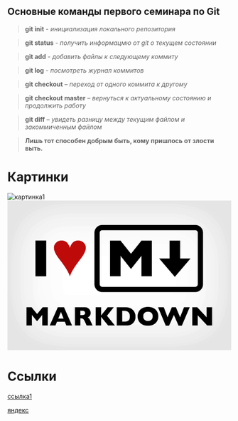 ## Основные команды первого семинара по Git

> **git init** -  *инициализация локального репозитория*

> **git status** - *получить информацмю от git о текущем состоянии*

> **git add** - *добавить файлы к следующему коммиту*

>**git log** - *посмотреть журнал коммитов*

>**git checkout** – *переход от одного коммита к другому*

>**git checkout master** – *вернуться к актуальному состоянию и продолжить работу*

>**git diff** – *увидеть разницу между текущим файлом и закоммиченным файлом*

>**Лишь тот способен добрым быть, кому пришлось от злости выть.**

# Картинки #
![картинка1](https://upload.wikimedia.org/wikipedia/commons/thumb/3/37/Markdown-mark-solid.svg/1200px-Markdown-mark-solid.svg.png)
![картинка2](1_sSi5LWkfxZHNVuDLs2j2ug.png)

# Ссылки #
[ссылка1](https://skillbox.ru/media/code/yazyk-razmetki-markdown-shpargalka-po-sintaksisu-s-primerami/#stk-18)

[яндекс](https://yandex.ru/ "Переход на яндекс")